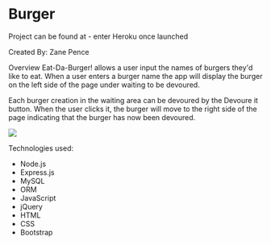 # Burger

Project can be found at - enter Heroku once launched

Created By: Zane Pence

Overview
Eat-Da-Burger! allows a user input the names of burgers they'd like to eat. When a user enters a burger name 
 the app will display the burger on the left side of the page under waiting to be devoured.

Each burger creation in the waiting area can be devoured by the Devoure it button. When the user clicks it, the burger will move to the right side of the page indicating that the burger has now been devoured.

<img src="/public/assets/images/Eat-Da-Burger.PNG" >



Technologies used:
* Node.js
* Express.js
* MySQL
* ORM
* JavaScript
* jQuery
* HTML
* CSS
* Bootstrap